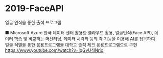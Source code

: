 # 2019-FaceAPI
얼굴 인식을 통한 출석 프로그램

■ Microsoft Azure 한국 데이터 센터 활용한 클라우드 활용, 얼굴인식(Face API), 데이터 학습 및 비교하는 머신러닝, 데이터 시각화 등의 각 기능을 이용해 AI를 접목하여 얼굴 식별을 통한 응용프로그램을 대학교 출석 체크 응용프로그램으로 구현
https://www.youtube.com/watch?v=lqGvU4lNrio
